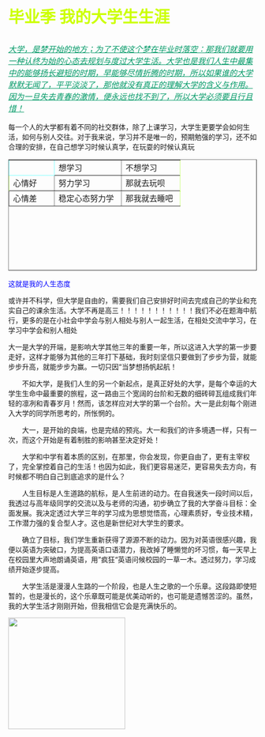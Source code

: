 
<head>
<meta http-equiv="Content-Type" content="text/html; charset=utf-8" />
<title>无标题文档</title>
<style type="text/css">
.kyb {
	color: #0F3;
}
.kyb {
	font-size: xx-large;
	font-weight: 700;
	color: #CF0;
}
.kyi {
	font-size: 16px;
	font-style: italic;
	color: #096;
	text-decoration: underline;
}
.kyo {
	border-top-style: dotted;
	border-right-style: dotted;
	border-bottom-style: dotted;
	border-left-style: dotted;
	border-top-color: #30F;
	border-right-color: #30F;
	border-bottom-color: #30F;
	border-left-color: #30F;
}
.ky {
	border-right-style: dotted;
	border-bottom-style: dotted;
	border-top-color: #0FF;
	border-right-color: #0FF;
	border-bottom-color: #0FF;
	border-left-color: #0FF;
}
.在 {
	border-top-style: dotted;
	border-right-style: dotted;
	border-bottom-style: dotted;
	border-left-style: dotted;
	border-top-color: #0FF;
	border-right-color: #0FF;
	border-bottom-color: #0FF;
	border-left-color: #0FF;
}
.啊 {
	border-left-style: dotted;
	border-top-color: #9F0;
	border-left-color: #9F0;
}

.好 {
	border-bottom-style: dotted;
	border-bottom-color: #9F0;

}
.发给 {
	border-top-style: dotted;
	border-right-style: dotted;
	border-top-color: #9F0;
	border-right-color: #9F0;
}
.said {
	border-top-style: dashed;
	border-top-color: #9F0;
}

.kk {
	border-bottom-style: dotted;
	border-left-style: dotted;
	border-bottom-color: #9F0;
	border-left-color: #9F0;
}
.kkk {
	border-right-style: dotted;
	border-bottom-style: dotted;
	border-right-color: #9F0;
	border-bottom-color: #9F0;
}
.kkkk {
	border-right-style: dotted;
	border-right-color: #9F0;
}
.p-- {
	color: #00F;
}
</style></head>

<body>
<p class="kyb">毕业季 我的大学生生涯</p>
<p class="kyi">大学，是梦开始的地方；为了不使这个梦在毕业时落空：那我们就要用一种认终为始的心态去规划与度过大学生活。大学也是我们人生中最集中的能够扬长避短的时期，早能够尽情折腾的时期，所以如果谁的大学默默无闻了，平平淡淡了，那他就没有真正的理解大学的含义与作用。因为一旦失去青春的激情，便永远也找不到了，所以大学必须要且行且惜！</p>
<p>每一个人的大学都有着不同的社交群体，除了上课学习，大学生更要学会如何生活，如何与别人交往。对于我来说，学习并不是唯一的，预期勉强的学习，还不如合理的安排，在自己想学习时候认真学，在玩耍的时候认真玩
<table width="318" height="225" border="1">
  <tr>
    <td width="75" class="在">&nbsp;</td>
    <td width="119" class="said">想学习</td>
    <td width="102" class="发给">不想学习</td>
  </tr>
  <tr>
    <td class="啊">心情好</td>
    <td>努力学习</td>
    <td class="kkkk">那就去玩呗</td>
  </tr>
  <tr>
    <td class="kk">心情差</td>
    <td class="好">稳定心态努力学</td>
    <td class="kkk">那我就去睡吧</td>
  </tr>
</table>
<p class="p--">这就是我的人生态度
<p>或许并不科学，但大学是自由的，需要我们自己安排好时间去完成自己的学业和充实自己的课余生活。大学不再是高三！！！！！！！！！！！我们不必在题海中航行，更多的是在小社会中学会与别人相处与别人一起生活，在相处交流中学习，在学习中学会和别人相处
<p>大一是大学的开端，是影响大学其他三年的重要一年，所以这进入大学的第一步要走好，这样才能够为其他的三年打下基础，我时刻坚信只要做到了步步为营，就能步步升高，就能步步为赢。一切只因&ldquo;当梦想扬帆起航！
<p>　　不如大学，是我们人生的另一个新起点，是真正好处的大学，是每个幸运的大学生生命中最重要的旅程，这一路由三个宽阔的台阶和无数的细砖碎瓦组成我们年轻的凛冽和青春岁月！然而，该怎样应对大学的第一个台阶。大一是此刻每个刚进入大学的同学所思考的，所怅惘的。</p>
<p>　　大一，是开始的良端，也是完结的预兆。大一和我们的许多境遇一样，只有一次，而这个开始是有着制胜的影响甚至决定好处！</p>
<p>　　大学和中学有着本质的区别，在那里，你会发现，你更自由了，更有主宰权了，完全掌控着自己的生活！也因为如此，我们更容易迷茫，更容易失去方向，有时候都不明白自己到底追求的是什么？</p>
<p>　　人生目标是人生道路的航标，是人生前进的动力。在自我迷失一段时间以后，我透过与高年级同学的交流以及与老师的沟通，初步确立了我的大学奋斗目标：全面发展。我决定透过大学三年的学习成为思想觉悟高，心理素质好，专业技术精，工作潜力强的复合型人才。这也是新世纪对大学生的要求。</p>
<p>　　确立了目标，我们学生重新获得了源源不断的动力。因为对英语很感兴趣，我便以英语为突破口，为提高英语口语潜力，我改掉了睡懒觉的坏习惯，每一天早上在校园里大声地朗诵英语，用&rdquo;疯狂&ldquo;英语问候校园的一草一木。透过努力，学习成绩开始逐步提高。</p>
<p>　　大学生活是漫漫人生路的一个阶段，也是人生之歌的一个乐章。这段路即使短暂的，也是漫长的，这个乐章既可能是优美动听的，也可能是遗憾苦涩的。虽然，我的大学生活才刚刚开始，但我相信它会是充满快乐的。</p>
<img src="file:///C|/users/Public/Pictures/Sample Pictures/Chrysanthemum.jpg" width="237" height="226" />
